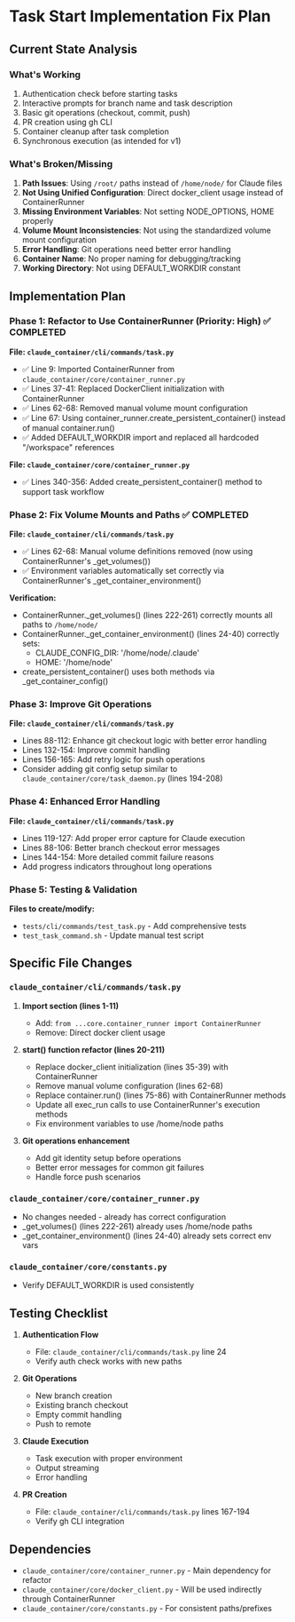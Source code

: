 # Task Start Implementation Fix Plan

## Current State Analysis

### What's Working
1. Authentication check before starting tasks
2. Interactive prompts for branch name and task description
3. Basic git operations (checkout, commit, push)
4. PR creation using gh CLI
5. Container cleanup after task completion
6. Synchronous execution (as intended for v1)

### What's Broken/Missing
1. **Path Issues**: Using `/root/` paths instead of `/home/node/` for Claude files
2. **Not Using Unified Configuration**: Direct docker_client usage instead of ContainerRunner
3. **Missing Environment Variables**: Not setting NODE_OPTIONS, HOME properly
4. **Volume Mount Inconsistencies**: Not using the standardized volume mount configuration
5. **Error Handling**: Git operations need better error handling
6. **Container Name**: No proper naming for debugging/tracking
7. **Working Directory**: Not using DEFAULT_WORKDIR constant

## Implementation Plan

### Phase 1: Refactor to Use ContainerRunner (Priority: High) ✅ COMPLETED
**File: `claude_container/cli/commands/task.py`**
- ✅ Line 9: Imported ContainerRunner from `claude_container/core/container_runner.py`
- ✅ Lines 37-41: Replaced DockerClient initialization with ContainerRunner
- ✅ Lines 62-68: Removed manual volume mount configuration
- ✅ Line 67: Using container_runner.create_persistent_container() instead of manual container.run()
- ✅ Added DEFAULT_WORKDIR import and replaced all hardcoded "/workspace" references

**File: `claude_container/core/container_runner.py`**
- ✅ Lines 340-356: Added create_persistent_container() method to support task workflow

### Phase 2: Fix Volume Mounts and Paths ✅ COMPLETED
**File: `claude_container/cli/commands/task.py`**
- ✅ Lines 62-68: Manual volume definitions removed (now using ContainerRunner's _get_volumes())
- ✅ Environment variables automatically set correctly via ContainerRunner's _get_container_environment()

**Verification:**
- ContainerRunner._get_volumes() (lines 222-261) correctly mounts all paths to `/home/node/`
- ContainerRunner._get_container_environment() (lines 24-40) correctly sets:
  - CLAUDE_CONFIG_DIR: '/home/node/.claude'
  - HOME: '/home/node'
- create_persistent_container() uses both methods via _get_container_config()

### Phase 3: Improve Git Operations
**File: `claude_container/cli/commands/task.py`**
- Lines 88-112: Enhance git checkout logic with better error handling
- Lines 132-154: Improve commit handling
- Lines 156-165: Add retry logic for push operations
- Consider adding git config setup similar to `claude_container/core/task_daemon.py` (lines 194-208)

### Phase 4: Enhanced Error Handling
**File: `claude_container/cli/commands/task.py`**
- Lines 119-127: Add proper error capture for Claude execution
- Lines 88-106: Better branch checkout error messages
- Lines 144-154: More detailed commit failure reasons
- Add progress indicators throughout long operations

### Phase 5: Testing & Validation
**Files to create/modify:**
- `tests/cli/commands/test_task.py` - Add comprehensive tests
- `test_task_command.sh` - Update manual test script

## Specific File Changes

### `claude_container/cli/commands/task.py`
1. **Import section (lines 1-11)**
   - Add: `from ...core.container_runner import ContainerRunner`
   - Remove: Direct docker client usage

2. **start() function refactor (lines 20-211)**
   - Replace docker_client initialization (lines 35-39) with ContainerRunner
   - Remove manual volume configuration (lines 62-68)
   - Replace container.run() (lines 75-86) with ContainerRunner methods
   - Update all exec_run calls to use ContainerRunner's execution methods
   - Fix environment variables to use /home/node paths

3. **Git operations enhancement**
   - Add git identity setup before operations
   - Better error messages for common git failures
   - Handle force push scenarios

### `claude_container/core/container_runner.py`
- No changes needed - already has correct configuration
- _get_volumes() (lines 222-261) already uses /home/node paths
- _get_container_environment() (lines 24-40) already sets correct env vars

### `claude_container/core/constants.py`
- Verify DEFAULT_WORKDIR is used consistently

## Testing Checklist
1. **Authentication Flow**
   - File: `claude_container/cli/commands/task.py` line 24
   - Verify auth check works with new paths

2. **Git Operations**
   - New branch creation
   - Existing branch checkout
   - Empty commit handling
   - Push to remote

3. **Claude Execution**
   - Task execution with proper environment
   - Output streaming
   - Error handling

4. **PR Creation**
   - File: `claude_container/cli/commands/task.py` lines 167-194
   - Verify gh CLI integration

## Dependencies
- `claude_container/core/container_runner.py` - Main dependency for refactor
- `claude_container/core/docker_client.py` - Will be used indirectly through ContainerRunner
- `claude_container/core/constants.py` - For consistent paths/prefixes